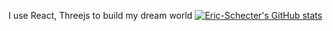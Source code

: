 I use React, Threejs to build my dream world
[![Eric-Schecter's GitHub stats](https://github-readme-stats.vercel.app/api?username=Eric-Schecter)](https://github.com/Eric-Schecter/github-readme-stats)
